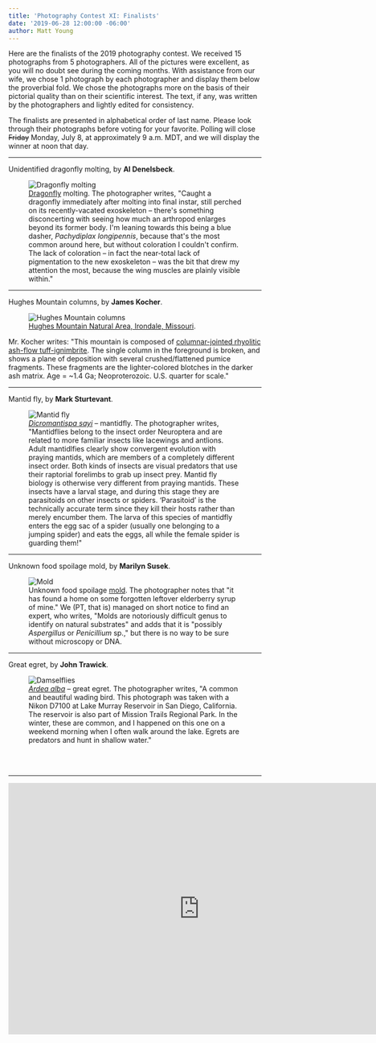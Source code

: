 ```yaml
---
title: 'Photography Contest XI: Finalists'
date: '2019-06-28 12:00:00 -06:00'
author: Matt Young
---
```


Here are the finalists of the 2019 photography contest. We received 15 photographs from 5 photographers. All of the pictures were excellent, as you will no doubt see during the coming months. With assistance from our wife, we chose 1 photograph by each photographer and display them below the proverbial fold. We chose the photographs more on the basis of their pictorial quality than on their scientific interest. The text, if any, was written by the photographers and lightly edited for consistency.

The finalists are presented in alphabetical order of last name. Please look through their photographs before voting for your favorite. Polling will close <strike>Friday</strike> Monday, July 8, at approximately 9 a.m. MDT, and we will display the winner at noon that day.

<!--more-->

-----

Unidentified dragonfly molting, by **Al Denelsbeck**.
<figure>
<img src="{{ site.baseurl }}/uploads/2019/Denelsbeck.Unidentified_dragonfly_molting.JPG" alt="Dragonfly molting"/>
<figcaption>
<a href="https://en.wikipedia.org/wiki/Dragonfly">Dragonfly</a> molting. The photographer writes, "Caught a dragonfly immediately after molting into final instar, still perched on its recently-vacated exoskeleton &ndash; there's something disconcerting with seeing how much an arthropod enlarges beyond its former body. I'm leaning towards this being a blue dasher, <i>Pachydiplax longipennis</i>, because that's the most common around here, but without coloration I couldn't confirm. The lack of coloration &ndash; in fact the near-total lack of pigmentation to the new exoskeleton &ndash; was the bit that drew my attention the most, because the wing muscles are plainly visible within."</figcaption>
</figure>

-----

Hughes Mountain columns, by **James Kocher**.
<figure>
<img src="{{ site.baseurl }}/uploads/2019/Kocher_HughesMtnColumns.jpg" alt="Hughes Mountain columns"/>
<figcaption>
<a href="https://en.wikipedia.org/wiki/Hughes_Mountain">Hughes Mountain Natural Area, Irondale, Missouri</a>. </figcaption>
</figure>
Mr. Kocher writes: "This mountain is composed of <a href="https://en.wikipedia.org/wiki/Columnar_jointing">columnar-jointed rhyolitic ash-flow tuff-ignimbrite</a>. The single column in the foreground is broken, and shows a plane of deposition with several crushed/flattened pumice fragments. These fragments are the lighter-colored blotches in the darker ash matrix. Age = ~1.4 Ga; Neoproterozoic. U.S. quarter for scale."

-----

Mantid fly, by **Mark Sturtevant**.
<figure>
<img src="{{ site.baseurl }}/uploads/2019/Sturtevant.MantidFly.jpg" alt="Mantid fly"/>
<figcaption>
<a href="https://bugguide.net/node/view/71736"><i>Dicromantispa sayi</i></a> &ndash; mantidfly. The photographer writes, "Mantidflies belong to the insect order Neuroptera and are related to more familiar insects like lacewings and antlions. Adult mantidlfies clearly show convergent evolution with praying mantids, which are members of a completely different insect order. Both kinds of insects are visual predators that use their raptorial forelimbs to grab up insect prey. Mantid fly biology is otherwise very different from praying mantids. These insects have a larval stage, and during this stage they are parasitoids on other insects or spiders. ‘Parasitoid’ is the technically accurate term since they kill their hosts rather than merely encumber them. The larva of this species of mantidfly enters the egg sac of a spider (usually one belonging to a jumping spider) and eats the eggs, all while the female spider is guarding them!"</figcaption> 
</figure>

-----

Unknown food spoilage mold, by **Marilyn Susek**.
<figure>
<img src="{{ site.baseurl }}/uploads/2019/Susek.Unidentified_Mold.jpg" alt="Mold"/>
<figcaption>
Unknown food spoilage <a href="https://en.wikipedia.org/wiki/Mold">mold</a>. The photographer notes that "it has found a home on some forgotten leftover elderberry syrup of mine." We (PT, that is) managed on short notice to find an expert, who writes, "Molds are notoriously difficult genus to identify on natural substrates" and adds that it is "possibly <i>Aspergillus</i> or <i>Penicillium</i> sp.," but there is no way to be sure without microscopy or DNA.
</figcaption>
</figure>

-----

Great egret, by **John Trawick**.
<figure>
<img src="{{ site.baseurl }}/uploads/2019/Trawick.Ardea_alba.jpg" alt="Damselflies"/>
<figcaption>
<a href="https://www.audubon.org/field-guide/bird/great-egret"><i>Ardea alba</i></a> &ndash; great egret. The photographer writes, "A common and beautiful wading bird. This photograph was taken with a Nikon D7100 at Lake Murray Reservoir in San Diego, California. The reservoir is also part of Mission Trails Regional Park. In the winter, these are common, and I happened on this one on a weekend morning when I often walk around the lake. Egrets are predators and hunt in shallow water."</figcaption>
</figure>
<br/><br/>

-----

<iframe src="https://forms.gle/1p4yZVRqo7VW9H1U6?embedded=true" width="760" height="500" frameborder="0" marginheight="0" marginwidth="0">Loading...</iframe>
